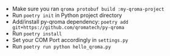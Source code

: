 * Make sure you ran `qroma protobuf build :my-qroma-project`
* Run `poetry init` in Python project directory
* Add/install py-qroma dependency: `poetry add git+https://github.com/qromatech/py-qroma`
* Run `poetry install`
* Set your COM Port accordingly in `settings.py`
* Run `poetry run python hello_qroma.py`
